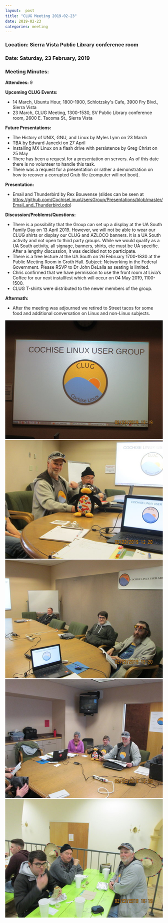 ```yaml
---
layout:  post
title: "CLUG Meeting 2019-02-23"
date: 2019-02-23
categories: meeting
---
```


### Location: Sierra Vista Public Library conference room

### Date: Saturday, 23 February, 2019

### Meeting Minutes:

**Attendees:** 9

**Upcoming CLUG Events:**

 * 14 March, Ubuntu Hour, 1800-1900, Schlotzsky's Cafe, 3900 Fry Blvd., Sierra Vista
 * 23 March, CLUG Meeting, 1300-1530, SV Public Library conference room, 2600 E. Tacoma St., Sierra Vista 
 
**Future Presentations:**

 * The History of UNIX, GNU, and Linux by Myles Lynn on 23 March
 * TBA by Edward Janecki on 27 April
 * Installing MX Linux on a flash drive with persistence by Greg Christ on 25 May
 * There has been a request for a presentation on servers.  As of this date there is no volunteer to handle this task.
 * There was a request for a presentation or rather a demonstration on how to recover a corrupted Grub file (computer will not boot).


**Presentation:**

 * Email and Thunderbird by Rex Bouwense (slides can be seen at https://github.com/CochiseLinuxUsersGroup/Presentations/blob/master/Email_and_Thunderbird.odp)

**Discussion/Problems/Questions:**

 * There is a possibility that the Group can set up a display at the UA South Family Day on 13 April 2019.  However, we will not be able to wear our CLUG shirts or display our CLUG and AZLOCO banners.  It is a UA South activity and not open to third party groups.  While we would qualify as a UA South activity, all signage, banners, shirts, etc must be UA specific.  After a lengthy discussion, it was decided not to participate.
 * There is a free lecture at the UA South on 26 February 1700-1830 at the Public Meeting Room in Groth Hall.  Subject:  Networking in the Federal Government.  Please RSVP to Dr John DeLalla as seating is limited.
 * Chris confirmed that we have permission to use the front room at Livia’s Coffee for our next installfest which will occur on 04 May 2019, 1100-1500.
 * CLUG T-shirts were distributed to the newer members of the group.

**Aftermath:**

 * After the meeting was adjourned we retired to Street tacos for some food and additional conversation on Linux and non-Linux subjects.
 
![alt text](https://raw.githubusercontent.com/CochiseLinuxUsersGroup/CochiseLinuxUsersGroup.github.io/master/images/rsz_clug_mtg_2019-02-23_1.jpg)
![alt text](https://raw.githubusercontent.com/CochiseLinuxUsersGroup/CochiseLinuxUsersGroup.github.io/master/images/rsz_clug_mtg_2019-02-23_2.jpg)
![alt text](https://raw.githubusercontent.com/CochiseLinuxUsersGroup/CochiseLinuxUsersGroup.github.io/master/images/rsz_clug_mtg_2019-02-23_3.jpg)
![alt text](https://raw.githubusercontent.com/CochiseLinuxUsersGroup/CochiseLinuxUsersGroup.github.io/master/images/rsz_clug_mtg_2019-02-23_4.jpg)
![alt text](https://raw.githubusercontent.com/CochiseLinuxUsersGroup/CochiseLinuxUsersGroup.github.io/master/images/rsz_clug_at_street_tacos_2019-02-23.jpg)
